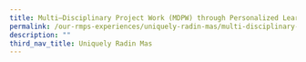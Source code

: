 ```yaml
---
title: Multi–Disciplinary Project Work (MDPW) through Personalized Learning (PL)
permalink: /our-rmps-experiences/uniquely-radin-mas/multi-disciplinary-project-work-mdpw-through-pl/
description: ""
third_nav_title: Uniquely Radin Mas
---
```

